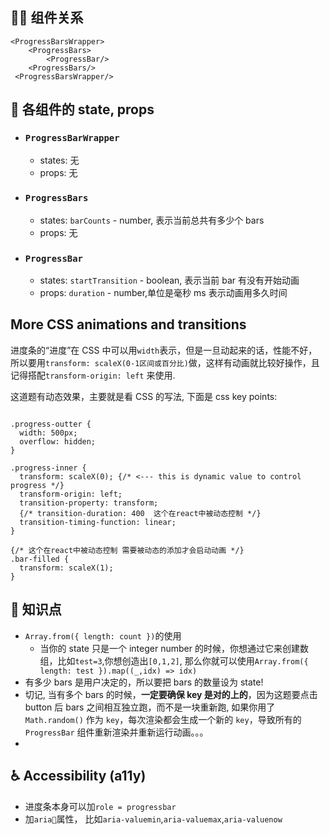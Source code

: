 ## 👨‍👧 组件关系

```
<ProgressBarsWrapper>
    <ProgressBars>
        <ProgressBar/>
    <ProgressBars/>
 <ProgressBarsWrapper/>
```

## 🔢 各组件的 state, props

- ### `ProgressBarWrapper`

  - states: 无
  - props: 无

- ### `ProgressBars`

  - states: `barCounts` - number, 表示当前总共有多少个 bars
  - props: 无

- ### `ProgressBar`

  - states: `startTransition` - boolean, 表示当前 bar 有没有开始动画
  - props: `duration` - number,单位是毫秒 ms 表示动画用多久时间

## More CSS animations and transitions

进度条的“进度”在 CSS 中可以用`width`表示，但是一旦动起来的话，性能不好，所以要用`transform: scaleX(0-1区间或百分比)`做，这样有动画就比较好操作，且记得搭配`transform-origin: left` 来使用.

这道题有动态效果，主要就是看 CSS 的写法, 下面是 css key points:

```

.progress-outter {
  width: 500px;
  overflow: hidden;
}

.progress-inner {
  transform: scaleX(0); {/* <--- this is dynamic value to control progress */}
  transform-origin: left;
  transition-property: transform;
  {/* transition-duration: 400  这个在react中被动态控制 */}
  transition-timing-function: linear;
}

{/* 这个在react中被动态控制 需要被动态的添加才会启动动画 */}
.bar-filled {
  transform: scaleX(1);
}
```

## 👀 知识点

- `Array.from({ length: count })`的使用
  - 当你的 state 只是一个 integer number 的时候，你想通过它来创建数组，比如`test=3`,你想创造出`[0,1,2]`, 那么你就可以使用`Array.from({ length: test }).map((_,idx) => idx)`
- 有多少 bars 是用户决定的，所以要把 bars 的数量设为 state!
- 切记, 当有多个 bars 的时候，**一定要确保 key 是对的上的**，因为这题要点击 button 后 bars 之间相互独立跑，而不是一块重新跑, 如果你用了 `Math.random()` 作为 `key`，每次渲染都会生成一个新的 `key`，导致所有的 `ProgressBar` 组件重新渲染并重新运行动画。。。
-

## ♿ Accessibility (a11y)

- 进度条本身可以加`role = progressbar`
- 加`aria`属性， 比如`aria-valuemin`,`aria-valuemax`,`aria-valuenow`
